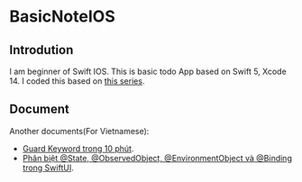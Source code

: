 # BasicNoteIOS
## Introdution
I am beginner of Swift IOS.
This is basic todo App based on Swift 5, Xcode 14.
I coded this based on [this series](https://www.youtube.com/watch?v=wEf1YS4vyW8&list=PLwvDm4VfkdpheGqemblOIA7v3oq0MS30i&index=1).
## Document
Another documents(For Vietnamese):
* [Guard Keyword trong 10 phút](https://fxstudio.dev/guard-keyword-trong-10-phut/).
* [Phân biệt @State, @ObservedObject, @EnvironmentObject và @Binding trong SwiftUI](https://viblo.asia/p/phan-biet-atstate-atobservedobject-atenvironmentobject-va-atbinding-trong-swiftui-Do754Pe45M6).
